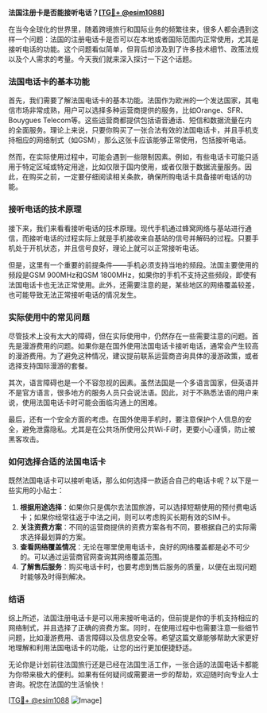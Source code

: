 **法国注册卡是否能接听电话？[[TG💪+ @esim1088](https://t.me/s/esim1088)]**

在当今全球化的世界里，随着跨境旅行和国际业务的频繁往来，很多人都会遇到这样一个问题：法国的注册电话卡是否可以在本地或者国际范围内正常使用，尤其是接听电话的功能。这个问题看似简单，但背后却涉及到了许多技术细节、政策法规以及个人需求的考量。今天我们就来深入探讨一下这个话题。

### 法国电话卡的基本功能

首先，我们需要了解法国电话卡的基本功能。法国作为欧洲的一个发达国家，其电信市场非常成熟，用户可以选择多种运营商提供的服务，比如Orange、SFR、Bouygues Telecom等。这些运营商都提供包括语音通话、短信和数据流量在内的全面服务。理论上来说，只要你购买了一张合法有效的法国电话卡，并且手机支持相应的网络制式（如GSM），那么这张卡应该能够正常使用，包括接听电话。

然而，在实际使用过程中，可能会遇到一些限制因素。例如，有些电话卡可能只适用于特定区域或特定用途，比如仅限于国内使用，或者仅限于数据流量服务。因此，在购买之前，一定要仔细阅读相关条款，确保所购电话卡具备接听电话的功能。

### 接听电话的技术原理

接下来，我们来看看接听电话的技术原理。现代手机通过蜂窝网络与基站进行通信，而接听电话的过程实际上就是手机接收来自基站的信号并解码的过程。只要手机处于开机状态，并且信号良好，理论上就可以正常接听电话。

但是，这里有一个重要的前提条件——手机必须支持当地的频段。法国主要使用的频段是GSM 900MHz和GSM 1800MHz，如果你的手机不支持这些频段，即使有法国电话卡也无法正常使用。此外，还需要注意的是，某些地区的网络覆盖较差，也可能导致无法正常接听电话的情况发生。

### 实际使用中的常见问题

尽管技术上没有太大的障碍，但在实际使用中，仍然存在一些需要注意的问题。首先是漫游费用的问题。如果你是在国外使用法国电话卡接听电话，通常会产生较高的漫游费用。为了避免这种情况，建议提前联系运营商咨询具体的漫游政策，或者选择支持国际漫游的套餐。

其次，语言障碍也是一个不容忽视的因素。虽然法国是一个多语言国家，但英语并不是官方语言，很多地方的服务人员只会说法语。因此，对于不熟悉法语的用户来说，使用法国电话卡时可能会面临沟通上的困难。

最后，还有一个安全方面的考虑。在国外使用手机时，要注意保护个人信息的安全，避免泄露隐私。尤其是在公共场所使用公共Wi-Fi时，更要小心谨慎，防止被黑客攻击。

### 如何选择合适的法国电话卡

既然法国电话卡可以接听电话，那么如何选择一款适合自己的电话卡呢？以下是一些实用的小贴士：

1. **根据用途选择**：如果你只是偶尔去法国旅游，可以选择短期使用的预付费电话卡；如果你经常往返于中法之间，则可以考虑购买长期有效的SIM卡。
2. **关注资费方案**：不同的运营商提供的资费方案各有不同，要根据自己的实际需求选择最划算的方案。
3. **查看网络覆盖情况**：无论在哪里使用电话卡，良好的网络覆盖都是必不可少的。可以通过运营商官网查询其网络覆盖范围。
4. **了解售后服务**：购买电话卡时，也要考虑到售后服务的质量，以便在出现问题时能够及时得到解决。

### 结语

综上所述，法国注册电话卡是可以用来接听电话的，但前提是你的手机支持相应的网络制式，并且选择了正确的资费方案。同时，在使用过程中也需要注意一些细节问题，比如漫游费用、语言障碍以及信息安全等。希望这篇文章能够帮助大家更好地理解和利用法国电话卡的功能，让您的出行更加便捷舒适。

无论你是计划前往法国旅行还是已经在法国生活工作，一张合适的法国电话卡都能为你带来极大的便利。如果有任何疑问或需要进一步的帮助，欢迎随时向专业人士咨询。祝您在法国的生活愉快！

[[TG💪+ @esim1088](https://t.me/s/esim1088) ![Image](https://i.postimg.cc/4NQfJmqS/Snipaste-2025-05-13-00-14-12.png)]
